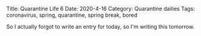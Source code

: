 Title: Quarantine Life 6
Date: 2020-4-16
Category: Quarantine dailies
Tags: coronavirus, spring, quarantine, spring break, bored

So I actually forgot to write an entry for today, so I'm writing this tomorrow.
